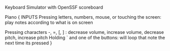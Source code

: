 Keyboard Simulator with OpenSSF scoreboard

Piano
{
INPUTS
  Pressing letters, numbers, mouse, or touching the screen: play notes according to what is on screen
  
  Pressing characters -, =, [, ] : decrease volume, increase volume, decrease pitch, increase pitch
  Holding ` and one of the buttons: will loop that note the next time its pressed
}
